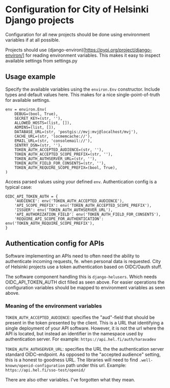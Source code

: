 # Configuration for City of Helsinki Django projects

Configuration for all new projects should be done using environment variables if at all possible.

Projects should use (django-environ)[https://pypi.org/project/django-environ/] for reading environment
variables. This makes it easy to inspect available settings from settings.py

## Usage example

Specify the available variables using the `environ.Env` constructor. Include types and default values here.
This makes for a nice single-point-of-truth for available settings.

```
env = environ.Env(
    DEBUG=(bool, True),
    SECRET_KEY=(str, ''),
    ALLOWED_HOSTS=(list, []),
    ADMINS=(list, []),
    DATABASE_URL=(str, 'postgis://mvj:mvj@localhost/mvj'),
    CACHE_URL=(str, 'locmemcache://'),
    EMAIL_URL=(str, 'consolemail://'),
    SENTRY_DSN=(str, ''),
    TOKEN_AUTH_ACCEPTED_AUDIENCE=(str, ''),
    TOKEN_AUTH_ACCEPTED_SCOPE_PREFIX=(str, ''),
    TOKEN_AUTH_AUTHSERVER_URL=(str, ''),
    TOKEN_AUTH_FIELD_FOR_CONSENTS=(str, ''),
    TOKEN_AUTH_REQUIRE_SCOPE_PREFIX=(bool, True),
)
```

Access parsed values using your defined `env`. Authentication config is a typical case:

```
OIDC_API_TOKEN_AUTH = {
    'AUDIENCE': env('TOKEN_AUTH_ACCEPTED_AUDIENCE'),
    'API_SCOPE_PREFIX': env('TOKEN_AUTH_ACCEPTED_SCOPE_PREFIX'),
    'ISSUER': env('TOKEN_AUTH_AUTHSERVER_URL'),
    'API_AUTHORIZATION_FIELD': env('TOKEN_AUTH_FIELD_FOR_CONSENTS'),
    'REQUIRE_API_SCOPE_FOR_AUTHENTICATION': env('TOKEN_AUTH_REQUIRE_SCOPE_PREFIX'),
}
```

## Authentication config for APIs

Software implementing an APIs need to often need the ability to authenticate
incoming requests, fe. when personal data is requested. City of Helsinki
projects use a token authentication based on OIDC/Oauth stuff.

The software component handling this is `django-helusers`. Which needs
OIDC_API_TOKEN_AUTH dict filled as seen above. For easier operations the
configuration variables should be mapped to environment variables as seen
above.

### Meaning of the environment variables

`TOKEN_AUTH_ACCEPTED_AUDIENCE`: specifies the "aud"-field that should be
present in the token presented by the client. This is a URL that identifying
a single deployment of your API software. However, it is not the url where
the API is located, but instead an identifier in the namespace used by
authentication server. For example: `https://api.hel.fi/auth/haravadev`

`TOKEN_AUTH_AUTHSERVER_URL`: specifies the URL the the authentication server
standard OIDC-endpoint. As opposed to the "accepted audience" setting, this
is a honest to goodness URL. The libraries will need to find
`.well-known/openid-configuration` path under this url. Example:
`https://api.hel.fi/sso-test/openid/`

There are also other variables. I've forgotten what they mean.